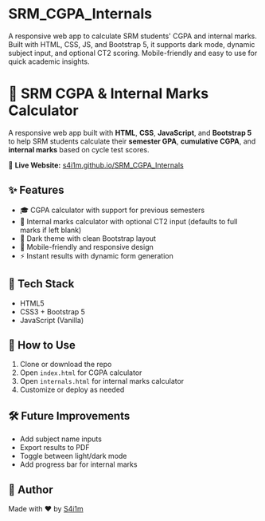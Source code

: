 # SRM_CGPA_Internals
A responsive web app to calculate SRM students' CGPA and internal marks. Built with HTML, CSS, JS, and Bootstrap 5, it supports dark mode, dynamic subject input, and optional CT2 scoring. Mobile-friendly and easy to use for quick academic insights.
# 📘 SRM CGPA & Internal Marks Calculator

A responsive web app built with **HTML**, **CSS**, **JavaScript**, and **Bootstrap 5** to help SRM students calculate their **semester GPA**, **cumulative CGPA**, and **internal marks** based on cycle test scores.

🔗 **Live Website:** [s4i1m.github.io/SRM_CGPA_Internals](https://s4i1m.github.io/SRM_CGPA_Internals/)

## ✨ Features

- 🎓 CGPA calculator with support for previous semesters
- 🧮 Internal marks calculator with optional CT2 input (defaults to full marks if left blank)
- 🌙 Dark theme with clean Bootstrap layout
- 📱 Mobile-friendly and responsive design
- ⚡ Instant results with dynamic form generation

## 📂 Tech Stack

- HTML5
- CSS3 + Bootstrap 5
- JavaScript (Vanilla)

## 🚀 How to Use

1. Clone or download the repo
2. Open `index.html` for CGPA calculator
3. Open `internals.html` for internal marks calculator
4. Customize or deploy as needed

## 🛠 Future Improvements

- Add subject name inputs
- Export results to PDF
- Toggle between light/dark mode
- Add progress bar for internal marks

## 📌 Author

Made with ❤️ by [S4i1m](https://s4i1m.github.io/myportfolio/)

